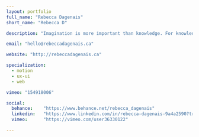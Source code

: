 ```yaml
---
layout: portfolio
full_name: "Rebecca Dagenais"
short_name: "Rebecca D"

description: "Imagination is more important than knowledge. For knowledge is limited, whereas imagination embraces the entire world... -Albert Einstein"

email: "hello@rebeccadagenais.ca"

website: "http://rebeccadagenais.ca"

specialization:
  - motion
  - ux-ui
  - web

vimeo: "154918006"

social:
  behance:    "https://www.behance.net/rebecca_dagenais"
  linkedin:   "https://www.linkedin.com/in/rebecca-dagenais-9a4a2590?trk=nav_responsive_tab_profile_pic"
  vimeo:      "https://vimeo.com/user36330122"

---
```

